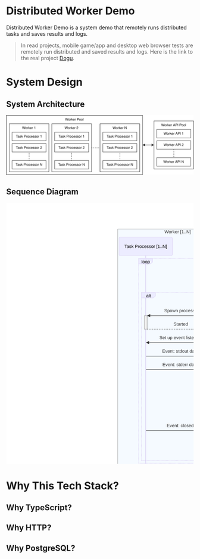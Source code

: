 # Distributed Worker Demo

Distributed Worker Demo is a system demo that remotely runs distributed tasks and saves results and logs.

> In read projects, mobile game/app and desktop web browser tests are remotely run distributed and saved results and logs.
> Here is the link to the real project [Dogu](https://github.com/dogu-team/dogu).

# System Design

## System Architecture

![system architecture](/images/system_architecture.svg)

## Sequence Diagram

![sequence diagram](/images/sequence_diagram.svg)

# Why This Tech Stack?

## Why TypeScript?

## Why HTTP?

## Why PostgreSQL?
